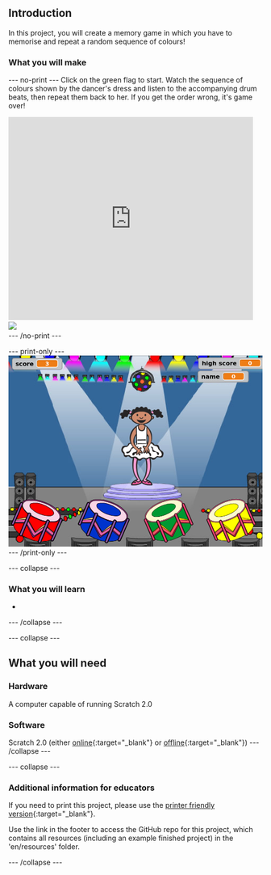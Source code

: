 ## Introduction

In this project, you will create a memory game in which you have to memorise and repeat a random sequence of colours!

### What you will make

--- no-print ---
Click on the green flag to start. Watch the sequence of colours shown by the dancer's dress and listen to the accompanying drum beats, then repeat them back to her. If you get the order wrong, it's game over!

<div class="scratch-preview">
  <iframe allowtransparency="true" width="485" height="402" src="https://scratch.mit.edu/projects/embed/34874510/?autostart=false" frameborder="0"></iframe>
  <img src="images/colour-final.png">
</div>
--- /no-print ---

--- print-only ---
![screenshot of finished game](images/screenshot.png)
--- /print-only ---

--- collapse ---
### What you will learn

- 
--- /collapse ---

--- collapse ---
## What you will need

### Hardware

A computer capable of running Scratch 2.0

### Software

Scratch 2.0 (either [online](https://scratch.mit.edu/projects/editor/){:target="_blank"} or [offline](https://scratch.mit.edu/scratch2download/){:target="_blank"})
--- /collapse ---

--- collapse ---
### Additional information for educators

If you need to print this project, please use the [printer friendly version](https://projects.raspberrypi.org/en/projects/memory/print){:target="_blank"}.

Use the link in the footer to access the GitHub repo for this project, which contains all resources (including an example finished project) in the 'en/resources' folder.

--- /collapse ---
